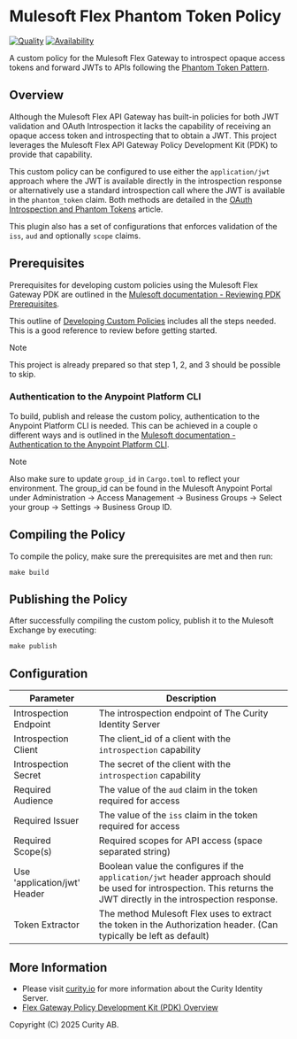 # Mulesoft Flex Phantom Token Policy
[![Quality](https://img.shields.io/badge/quality-experiment-red)](https://curity.io/resources/code-examples/status/)
[![Availability](https://img.shields.io/badge/availability-source-blue)](https://curity.io/resources/code-examples/status/)

A custom policy for the Mulesoft Flex Gateway to introspect opaque access tokens and forward JWTs to APIs following the [Phantom Token Pattern](https://curity.io/resources/learn/phantom-token-pattern/).

## Overview
Although the Mulesoft Flex API Gateway has built-in policies for both JWT validation and OAuth Introspection it lacks the capability of receiving an opaque access token and introspecting that to obtain a JWT. This project leverages the Mulesoft Flex API Gateway Policy Development Kit (PDK) to provide that capability.

This custom policy can be configured to use either the `application/jwt` approach where the JWT is available directly in the introspection response or alternatively use a standard introspection call where the JWT is available in the `phantom_token` claim. Both methods are detailed in the [OAuth Introspection and Phantom Tokens](https://curity.io/resources/learn/introspect-with-phantom-token/) article.

This plugin also has a set of configurations that enforces validation of the `iss`, `aud` and optionally `scope` claims.

## Prerequisites
Prerequisites for developing custom policies using the Mulesoft Flex Gateway PDK are outlined in the [Mulesoft documentation - Reviewing PDK Prerequisites](https://docs.mulesoft.com/pdk/latest/policies-pdk-prerequisites). 

This outline of [Developing Custom Policies](https://docs.mulesoft.com/pdk/latest/policies-pdk-develop-custom-policies) includes all the steps needed. This is a good reference to review before getting started.

> [!NOTE]
> This project is already prepared so that step 1, 2, and 3 should be possible to skip.

### Authentication to the Anypoint Platform CLI
To build, publish and release the custom policy, authentication to the Anypoint Platform CLI is needed. This can be achieved in a couple o different ways and is outlined in the [Mulesoft documentation - Authentication to the Anypoint Platform CLI](https://docs.mulesoft.com/anypoint-cli/latest/auth).

> [!NOTE]
> Also make sure to update `group_id` in `Cargo.toml` to reflect your environment. The group_id can be found in the Mulesoft Anypoint Portal under Administration &#8594; Access Management &#8594; Business Groups &#8594; Select your group &#8594; Settings &#8594; Business Group ID.

## Compiling the Policy
To compile the policy, make sure the prerequisites are met and then run:

`make build`

## Publishing the Policy
After successfully compiling the custom policy, publish it to the Mulesoft Exchange by executing:

`make publish`

## Configuration
Parameter | Description |
--------- | ----------- |
Introspection Endpoint | The introspection endpoint of The Curity Identity Server
Introspection Client | The client_id of a client with the `introspection` capability
Introspection Secret | The secret of the client with the `introspection` capability
Required Audience | The value of the `aud` claim in the token required for access
Required Issuer | The value of the `iss` claim in the token required for access
Required Scope(s) | Required scopes for API access (space separated string)
Use 'application/jwt' Header | Boolean value the configures if the `application/jwt` header approach should be used for introspection. This returns the JWT directly in the introspection response. 
Token Extractor | The method Mulesoft Flex uses to extract the token in the Authorization header. (Can typically be left as default)

## More Information
* Please visit [curity.io](https://curity.io/) for more information about the Curity Identity Server.
* [Flex Gateway Policy Development Kit (PDK) Overview](https://docs.mulesoft.com/pdk/latest/policies-pdk-overview)

Copyright (C) 2025 Curity AB.